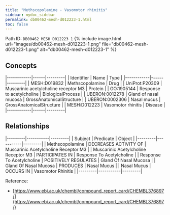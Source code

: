 ```yaml
---
title: "Methscopolamine - Vasomotor rhinitis"
sidebar: mydoc_sidebar
permalink: db00462-mesh-d012223-1.html
toc: false 
---
```



Path ID: `DB00462_MESH_D012223_1`
{% include image.html url="images/db00462-mesh-d012223-1.png" file="db00462-mesh-d012223-1.png" alt="db00462-mesh-d012223-1" %}

## Concepts

|------------|------|---------|
| Identifier | Name | Type    |
|------------|------|---------|
| MESH:D019832 | Methscopolamine | Drug |
| UniProt:P20309 | Muscarinic acetylcholine receptor M3 | Protein |
| GO:1905144 | Response to acetylcholine | BiologicalProcess |
| UBERON:0012278 | Gland of nasal mucosa | GrossAnatomicalStructure |
| UBERON:0002306 | Nasal mucus | GrossAnatomicalStructure |
| MESH:D012223 | Vasomotor rhinitis | Disease |
|------------|------|---------|

## Relationships

|---------|-----------|---------|
| Subject | Predicate | Object  |
|---------|-----------|---------|
| Methscopolamine | DECREASES ACTIVITY OF | Muscarinic Acetylcholine Receptor M3 |
| Muscarinic Acetylcholine Receptor M3 | PARTICIPATES IN | Response To Acetylcholine |
| Response To Acetylcholine | POSITIVELY REGULATES | Gland Of Nasal Mucosa |
| Gland Of Nasal Mucosa | PRODUCES | Nasal Mucus |
| Nasal Mucus | OCCURS IN | Vasomotor Rhinitis |
|---------|-----------|---------|

Reference: 
  - [https://www.ebi.ac.uk/chembl/compound_report_card/CHEMBL376897/](https://www.ebi.ac.uk/chembl/compound_report_card/CHEMBL376897/)

